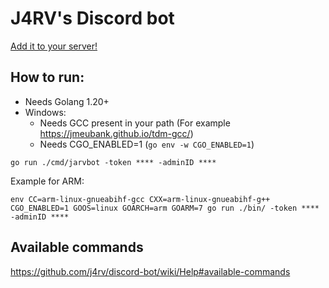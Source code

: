 # J4RV's Discord bot

[Add it to your server!](https://discord.com/oauth2/authorize?client_id=901475699699875880&permissions=8&scope=bot)

## How to run:

 - Needs Golang 1.20+
 - Windows: 
   - Needs GCC present in your path (For example https://jmeubank.github.io/tdm-gcc/)
   - Needs CGO_ENABLED=1 (`go env -w CGO_ENABLED=1`)

```
go run ./cmd/jarvbot -token **** -adminID ****
```

Example for ARM:
```
env CC=arm-linux-gnueabihf-gcc CXX=arm-linux-gnueabihf-g++ CGO_ENABLED=1 GOOS=linux GOARCH=arm GOARM=7 go run ./bin/ -token **** -adminID ****
```

## Available commands

https://github.com/j4rv/discord-bot/wiki/Help#available-commands